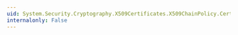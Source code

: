 ```yaml
---
uid: System.Security.Cryptography.X509Certificates.X509ChainPolicy.CertificatePolicy
internalonly: False
---
```

